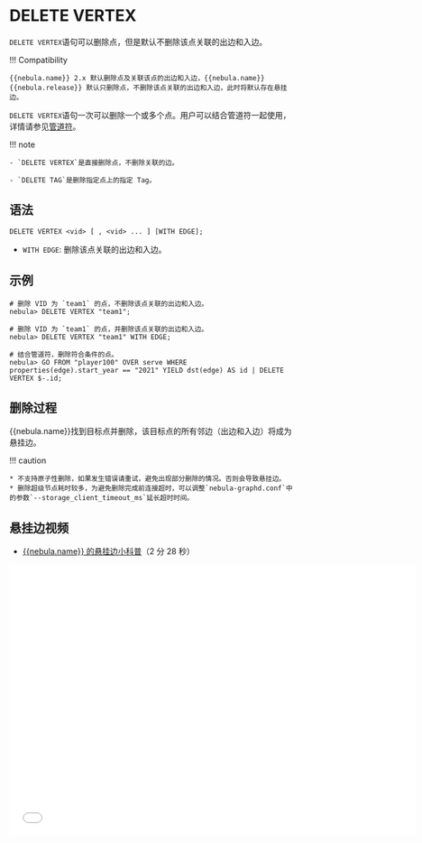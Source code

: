 # DELETE VERTEX

`DELETE VERTEX`语句可以删除点，但是默认不删除该点关联的出边和入边。

!!! Compatibility

    {{nebula.name}} 2.x 默认删除点及关联该点的出边和入边，{{nebula.name}} {{nebula.release}} 默认只删除点，不删除该点关联的出边和入边，此时将默认存在悬挂边。

`DELETE VERTEX`语句一次可以删除一个或多个点。用户可以结合管道符一起使用，详情请参见[管道符](../5.operators/4.pipe.md)。

!!! note

    - `DELETE VERTEX`是直接删除点，不删除关联的边。

    - `DELETE TAG`是删除指定点上的指定 Tag。

## 语法

```ngql
DELETE VERTEX <vid> [ , <vid> ... ] [WITH EDGE];
```

- `WITH EDGE`: 删除该点关联的出边和入边。


## 示例

```ngql
# 删除 VID 为 `team1` 的点，不删除该点关联的出边和入边。
nebula> DELETE VERTEX "team1";

# 删除 VID 为 `team1` 的点，并删除该点关联的出边和入边。
nebula> DELETE VERTEX "team1" WITH EDGE;

```

```ngql
# 结合管道符，删除符合条件的点。
nebula> GO FROM "player100" OVER serve WHERE properties(edge).start_year == "2021" YIELD dst(edge) AS id | DELETE VERTEX $-.id;
```

## 删除过程

{{nebula.name}}找到目标点并删除，该目标点的所有邻边（出边和入边）将成为悬挂边。

!!! caution

    * 不支持原子性删除，如果发生错误请重试，避免出现部分删除的情况。否则会导致悬挂边。
    * 删除超级节点耗时较多，为避免删除完成前连接超时，可以调整`nebula-graphd.conf`中的参数`--storage_client_timeout_ms`延长超时时间。

## 悬挂边视频

* [{{nebula.name}} 的悬挂边小科普](https://www.bilibili.com/video/BV1GR4y1F7ko)（2 分 28 秒）
<iframe src="//player.bilibili.com/player.html?aid=339743290&bvid=BV1GR4y1F7ko&cid=545565805&page=1&high_quality=1" scrolling="no" border="0" frameborder="no" framespacing="0" allowfullscreen="true" width="720px" height="480px"> </iframe>
